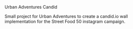 Urban Adventures Candid

Small project for Urban Adventures to create a candid.io wall implementation for the Street Food 50 instagram campaign.
